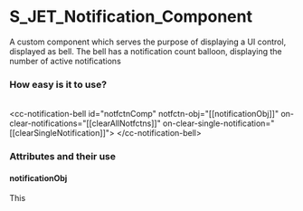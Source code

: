 # S_JET_Notification_Component
A custom component which serves the purpose of displaying a UI control, displayed as bell. The bell has a notification count balloon, displaying the number of active notifications

<h3>How easy is it to use?</h3>
<br>
  &lt;cc-notification-bell id="notfctnComp" 
    notfctn-obj="[[notificationObj]]" 
    on-clear-notifications="[[clearAllNotfctns]]" 
    on-clear-single-notification="[[clearSingleNotification]]"&gt;
  &lt;/cc-notification-bell&gt;

<h3>Attributes and their use</h3>
<h4>notificationObj</h4>
This 
